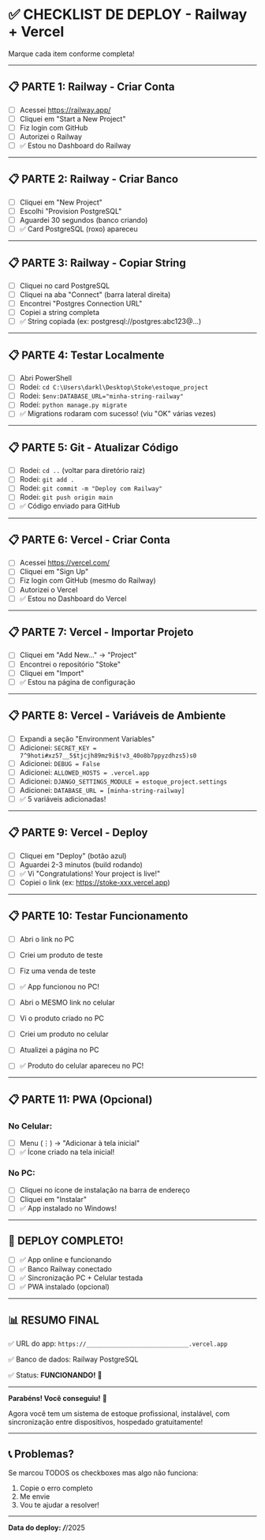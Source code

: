# ✅ CHECKLIST DE DEPLOY - Railway + Vercel

Marque cada item conforme completa!

---

## 📋 PARTE 1: Railway - Criar Conta

- [ ] Acessei https://railway.app/
- [ ] Cliquei em "Start a New Project"
- [ ] Fiz login com GitHub
- [ ] Autorizei o Railway
- [ ] ✅ Estou no Dashboard do Railway

---

## 📋 PARTE 2: Railway - Criar Banco

- [ ] Cliquei em "New Project"
- [ ] Escolhi "Provision PostgreSQL"
- [ ] Aguardei 30 segundos (banco criando)
- [ ] ✅ Card PostgreSQL (roxo) apareceu

---

## 📋 PARTE 3: Railway - Copiar String

- [ ] Cliquei no card PostgreSQL
- [ ] Cliquei na aba "Connect" (barra lateral direita)
- [ ] Encontrei "Postgres Connection URL"
- [ ] Copiei a string completa
- [ ] ✅ String copiada (ex: postgresql://postgres:abc123@...)

---

## 📋 PARTE 4: Testar Localmente

- [ ] Abri PowerShell
- [ ] Rodei: `cd C:\Users\darkl\Desktop\Stoke\estoque_project`
- [ ] Rodei: `$env:DATABASE_URL="minha-string-railway"`
- [ ] Rodei: `python manage.py migrate`
- [ ] ✅ Migrations rodaram com sucesso! (viu "OK" várias vezes)

---

## 📋 PARTE 5: Git - Atualizar Código

- [ ] Rodei: `cd ..` (voltar para diretório raiz)
- [ ] Rodei: `git add .`
- [ ] Rodei: `git commit -m "Deploy com Railway"`
- [ ] Rodei: `git push origin main`
- [ ] ✅ Código enviado para GitHub

---

## 📋 PARTE 6: Vercel - Criar Conta

- [ ] Acessei https://vercel.com/
- [ ] Cliquei em "Sign Up"
- [ ] Fiz login com GitHub (mesmo do Railway)
- [ ] Autorizei o Vercel
- [ ] ✅ Estou no Dashboard do Vercel

---

## 📋 PARTE 7: Vercel - Importar Projeto

- [ ] Cliquei em "Add New..." → "Project"
- [ ] Encontrei o repositório "Stoke"
- [ ] Cliquei em "Import"
- [ ] ✅ Estou na página de configuração

---

## 📋 PARTE 8: Vercel - Variáveis de Ambiente

- [ ] Expandi a seção "Environment Variables"
- [ ] Adicionei: `SECRET_KEY = 7^9hoti#xz57__5$tjcjh89mz9i$!v3_40o8b7ppyzdhzs5)s0`
- [ ] Adicionei: `DEBUG = False`
- [ ] Adicionei: `ALLOWED_HOSTS = .vercel.app`
- [ ] Adicionei: `DJANGO_SETTINGS_MODULE = estoque_project.settings`
- [ ] Adicionei: `DATABASE_URL = [minha-string-railway]`
- [ ] ✅ 5 variáveis adicionadas!

---

## 📋 PARTE 9: Vercel - Deploy

- [ ] Cliquei em "Deploy" (botão azul)
- [ ] Aguardei 2-3 minutos (build rodando)
- [ ] ✅ Vi "Congratulations! Your project is live!"
- [ ] Copiei o link (ex: https://stoke-xxx.vercel.app)

---

## 📋 PARTE 10: Testar Funcionamento

- [ ] Abri o link no PC
- [ ] Criei um produto de teste
- [ ] Fiz uma venda de teste
- [ ] ✅ App funcionou no PC!

- [ ] Abri o MESMO link no celular
- [ ] Vi o produto criado no PC
- [ ] Criei um produto no celular
- [ ] Atualizei a página no PC
- [ ] ✅ Produto do celular apareceu no PC!

---

## 📋 PARTE 11: PWA (Opcional)

### No Celular:
- [ ] Menu (⋮) → "Adicionar à tela inicial"
- [ ] ✅ Ícone criado na tela inicial!

### No PC:
- [ ] Cliquei no ícone de instalação na barra de endereço
- [ ] Cliquei em "Instalar"
- [ ] ✅ App instalado no Windows!

---

## 🎉 DEPLOY COMPLETO!

- [ ] ✅ App online e funcionando
- [ ] ✅ Banco Railway conectado
- [ ] ✅ Sincronização PC + Celular testada
- [ ] ✅ PWA instalado (opcional)

---

## 📊 RESUMO FINAL

✅ URL do app: `https://_____________________________.vercel.app`

✅ Banco de dados: Railway PostgreSQL

✅ Status: **FUNCIONANDO!** 🎉

---

**Parabéns! Você conseguiu!** 🎊

Agora você tem um sistema de estoque profissional, instalável, com sincronização entre dispositivos, hospedado gratuitamente!

---

## 📞 Problemas?

Se marcou TODOS os checkboxes mas algo não funciona:
1. Copie o erro completo
2. Me envie
3. Vou te ajudar a resolver!

---

**Data do deploy:** ___/___/2025











